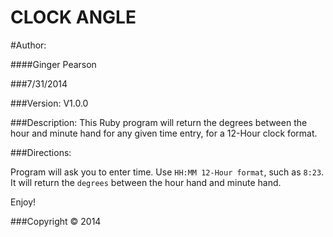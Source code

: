 CLOCK ANGLE
=======================================

#Author:

####Ginger Pearson

###7/31/2014

###Version:
V1.0.0

###Description:
This Ruby program will return the degrees between the hour and minute hand for any given time entry, for a 12-Hour clock format.

###Directions:
<!-- To use this program, Ruby with `irb` must be installed on your system.

Download Clock Angle repository zip file using `Download Zip` button from (https://github.com/gpepic/clock_angle_rb).

Copy file to `directory` of your choice.  From your command line, in the same `directory`, enter the following:

```ruby
$ irb
irb:> require '.lib/clock_angle.rb'
irb:> clock_angle
``` -->

Program will ask you to enter time.  Use `HH:MM 12-Hour format`, such as `8:23`.  It will return the `degrees` between the hour hand and minute hand.

<!-- Remember to quit `irb` using `exit` or `quit`.  If `irb` hangs, use `ctrl+C` a couple of times and then enter `quit` or close your terminal and re-open.
 -->
Enjoy!

###Copyright © 2014
